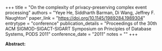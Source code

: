 +++
title = "On the complexity of privacy-preserving complex event processing"
authors = "Yeye He, Siddharth Barman, Di Wang, Jeffrey F. Naughton"
paper_link = "https://doi.org/10.1145/1989284.1989304"
entrytype = "conference"
publication_details = "Proceedings of the 30th ACM SIGMOD-SIGACT-SIGART Symposium on Principles of Database Systems,  PODS 2011"
conference_date = "2011"
notes = ""
+++

<b>Abstract:</b>
